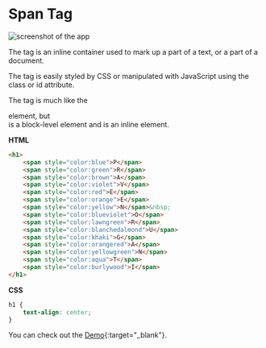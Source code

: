 # Span Tag

![screenshot of the app](https://raw.githubusercontent.com/praveenorugantitech/praveenorugantitech-express-js/master/tech.PNG)

The <span> tag is an inline container used to mark up a part of a text, or a part of a document.

The <span> tag is easily styled by CSS or manipulated with JavaScript using the class or id attribute.

The <span> tag is much like the <div> element, but <div> is a block-level element and <span> is an inline element.

**HTML**

```HTML
<h1>
    <span style="color:blue">P</span>
    <span style="color:green">R</span>
    <span style="color:brown">A</span>
    <span style="color:violet">V</span>
    <span style="color:red">E</span>
    <span style="color:orange">E</span>
    <span style="color:yellow">N</span>&nbsp;
    <span style="color:blueviolet">O</span>
    <span style="color:lawngreen">R</span>
    <span style="color:blanchedalmond">U</span>
    <span style="color:khaki">G</span>
    <span style="color:orangered">A</span>
    <span style="color:yellowgreen">N</span>
    <span style="color:aqua">T</span>
    <span style="color:burlywood">I</span>
</h1>
```

**CSS**

```CSS
h1 {
    text-align: center;
}
```

You can check out the [Demo](https://praveenorugantitech.github.io/praveenorugantitech-html/5_Span/Demo){:target="_blank"}.




